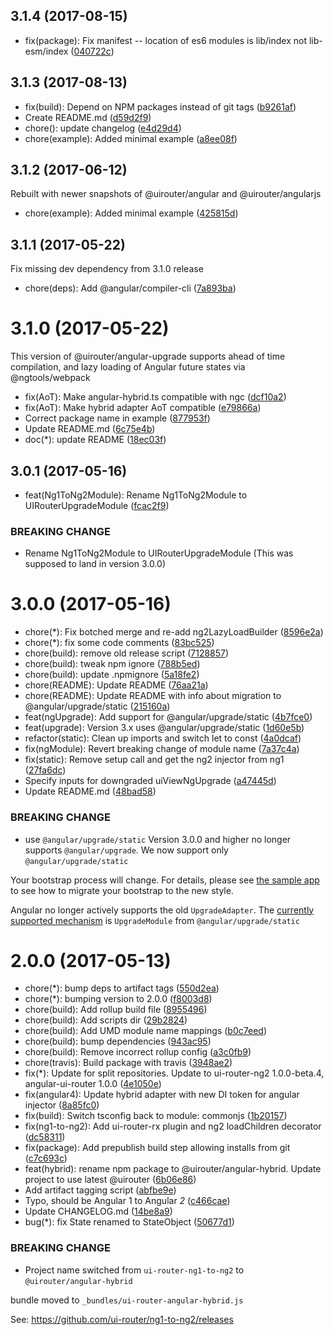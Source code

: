 <a name="3.1.4"></a>
## 3.1.4 (2017-08-15)

* fix(package): Fix manifest -- location of es6 modules is lib/index not lib-esm/index ([040722c](https://github.com/ui-router/angular-hybrid/commit/040722c))



<a name="3.1.3"></a>
## 3.1.3 (2017-08-13)

* fix(build): Depend on NPM packages instead of git tags ([b9261af](https://github.com/ui-router/angular-hybrid/commit/b9261af))
* Create README.md ([d59d2f9](https://github.com/ui-router/angular-hybrid/commit/d59d2f9))
* chore(): update changelog ([e4d29d4](https://github.com/ui-router/angular-hybrid/commit/e4d29d4))
* chore(example): Added minimal example ([a8ee08f](https://github.com/ui-router/angular-hybrid/commit/a8ee08f))



<a name="3.1.2"></a>
## 3.1.2 (2017-06-12)

Rebuilt with newer snapshots of @uirouter/angular and @uirouter/angularjs

* chore(example): Added minimal example ([425815d](https://github.com/ui-router/angular-hybrid/commit/425815d))


<a name="3.1.1"></a>
## 3.1.1 (2017-05-22)

Fix missing dev dependency from 3.1.0 release

* chore(deps): Add @angular/compiler-cli ([7a893ba](https://github.com/ui-router/angular-hybrid/commit/7a893ba))



<a name="3.1.0"></a>
# 3.1.0 (2017-05-22)

This version of @uirouter/angular-upgrade supports ahead of time compilation, and lazy loading
of Angular future states via @ngtools/webpack

* fix(AoT): Make angular-hybrid.ts compatible with ngc ([dcf10a2](https://github.com/ui-router/angular-hybrid/commit/dcf10a2))
* fix(AoT): Make hybrid adapter AoT compatible ([e79866a](https://github.com/ui-router/angular-hybrid/commit/e79866a))
* Correct package name in example ([877953f](https://github.com/ui-router/angular-hybrid/commit/877953f))
* Update README.md ([6c75e4b](https://github.com/ui-router/angular-hybrid/commit/6c75e4b))
* doc(*): update README ([18ec03f](https://github.com/ui-router/angular-hybrid/commit/18ec03f))



<a name="3.0.1"></a>
## 3.0.1 (2017-05-16)

* feat(Ng1ToNg2Module): Rename Ng1ToNg2Module to UIRouterUpgradeModule ([fcac2f9](https://github.com/ui-router/angular-hybrid/commit/fcac2f9))


### BREAKING CHANGE

* Rename Ng1ToNg2Module to UIRouterUpgradeModule
(This was supposed to land in version 3.0.0)


<a name="3.0.0"></a>
# 3.0.0 (2017-05-16)

* chore(*): Fix botched merge and re-add ng2LazyLoadBuilder ([8596e2a](https://github.com/ui-router/angular-hybrid/commit/8596e2a))
* chore(*): fix some code comments ([83bc525](https://github.com/ui-router/angular-hybrid/commit/83bc525))
* chore(build): remove old release script ([7128857](https://github.com/ui-router/angular-hybrid/commit/7128857))
* chore(build): tweak npm ignore ([788b5ed](https://github.com/ui-router/angular-hybrid/commit/788b5ed))
* chore(build): update .npmignore ([5a18fe2](https://github.com/ui-router/angular-hybrid/commit/5a18fe2))
* chore(README): Update README ([76aa21a](https://github.com/ui-router/angular-hybrid/commit/76aa21a))
* chore(README): Update README with info about migration to @angular/upgrade/static ([215160a](https://github.com/ui-router/angular-hybrid/commit/215160a))
* feat(ngUpgrade): Add support for @angular/upgrade/static ([4b7fce0](https://github.com/ui-router/angular-hybrid/commit/4b7fce0))
* feat(upgrade): Version 3.x uses @angular/upgrade/static ([1d60e5b](https://github.com/ui-router/angular-hybrid/commit/1d60e5b))
* refactor(static): Clean up imports and switch let to const ([4a0dcaf](https://github.com/ui-router/angular-hybrid/commit/4a0dcaf))
* fix(ngModule): Revert breaking change of module name ([7a37c4a](https://github.com/ui-router/angular-hybrid/commit/7a37c4a))
* fix(static): Remove setup call and get the ng2 injector from ng1 ([27fa6dc](https://github.com/ui-router/angular-hybrid/commit/27fa6dc))
* Specify inputs for downgraded uiViewNgUpgrade ([a47445d](https://github.com/ui-router/angular-hybrid/commit/a47445d))
* Update README.md ([48bad58](https://github.com/ui-router/angular-hybrid/commit/48bad58))


### BREAKING CHANGE

* use `@angular/upgrade/static`
Version 3.0.0 and higher no longer supports `@angular/upgrade`.
We now support only `@angular/upgrade/static`

Your bootstrap process will change.
For details, please see [the sample app](https://github.com/ui-router/sample-app-ng1-to-ng2/commit/2e5accf7799ff48cae048d18383e8dedadd99b41) to see how to migrate your bootstrap to the new style.

Angular no longer actively supports the old `UpgradeAdapter`.
The [currently supported mechanism](https://angular.io/docs/ts/latest/guide/upgrade.html) is `UpgradeModule` from `@angular/upgrade/static`


<a name="2.0.0"></a>
# 2.0.0 (2017-05-13)

* chore(*): bump deps to artifact tags ([550d2ea](https://github.com/ui-router/angular-hybrid/commit/550d2ea))
* chore(*): bumping version to 2.0.0 ([f8003d8](https://github.com/ui-router/angular-hybrid/commit/f8003d8))
* chore(build): Add rollup build file ([8955496](https://github.com/ui-router/angular-hybrid/commit/8955496))
* chore(build): Add scripts dir ([29b2824](https://github.com/ui-router/angular-hybrid/commit/29b2824))
* chore(build): Add UMD module name mappings ([b0c7eed](https://github.com/ui-router/angular-hybrid/commit/b0c7eed))
* chore(build): bump dependencies ([943ac95](https://github.com/ui-router/angular-hybrid/commit/943ac95))
* chore(build): Remove incorrect rollup config ([a3c0fb9](https://github.com/ui-router/angular-hybrid/commit/a3c0fb9))
* chore(travis): Build package with travis ([3948ae2](https://github.com/ui-router/angular-hybrid/commit/3948ae2))
* fix(*): Update for split repositories. Update to ui-router-ng2 1.0.0-beta.4, angular-ui-router 1.0.0 ([4e1050e](https://github.com/ui-router/angular-hybrid/commit/4e1050e))
* fix(angular4): Update hybrid adapter with new DI token for angular injector ([8a85fc0](https://github.com/ui-router/angular-hybrid/commit/8a85fc0))
* fix(build): Switch tsconfig back to module: commonjs ([1b20157](https://github.com/ui-router/angular-hybrid/commit/1b20157))
* fix(ng1-to-ng2): Add ui-router-rx plugin and ng2 loadChildren decorator ([dc58311](https://github.com/ui-router/angular-hybrid/commit/dc58311))
* fix(package): Add prepublish build step allowing installs from git ([c7c693c](https://github.com/ui-router/angular-hybrid/commit/c7c693c))
* feat(hybrid): rename npm package to @uirouter/angular-hybrid. Update project to use latest @uirouter ([6b06e86](https://github.com/ui-router/angular-hybrid/commit/6b06e86))
* Add artifact tagging script ([abfbe9e](https://github.com/ui-router/angular-hybrid/commit/abfbe9e))
* Typo, should be Angular 1 to Angular *2* ([c466cae](https://github.com/ui-router/angular-hybrid/commit/c466cae))
* Update CHANGELOG.md ([14be8a9](https://github.com/ui-router/angular-hybrid/commit/14be8a9))
* bug(*): fix State renamed to StateObject ([50677d1](https://github.com/ui-router/angular-hybrid/commit/50677d1))


### BREAKING CHANGE

* Project name switched from `ui-router-ng1-to-ng2` to `@uirouter/angular-hybrid`

bundle moved to `_bundles/ui-router-angular-hybrid.js`


See: https://github.com/ui-router/ng1-to-ng2/releases
